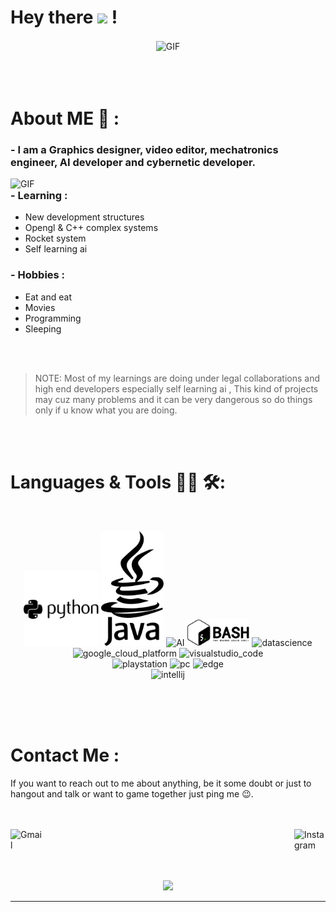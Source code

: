 # Hey there  <a href="https://github.com/avelino"><img src="https://media.giphy.com/media/hvRJCLFzcasrR4ia7z/giphy.gif" width="30"></a> !

<div align="center">
<img hight="300" width="700" alt="GIF" align="center" src="https://gifdb.com/images/featured/funny-anime-wcyq1vkcq6ge5fzc.gif">
</div>

</br>
</br>
</br>


# About ME 💬 :

### - I am a Graphics designer, video editor, mechatronics engineer, AI developer and cybernetic developer.

<img hight="495" width="595" alt="GIF" align="right" src="http://pa1.narvii.com/5725/8f1ad7928cb80caa74330b5b9bdf480c82aadce9_hq.gif">

### - Learning :

- New development structures
- Opengl & C++ complex systems
- Rocket system
- Self learning ai

### - Hobbies : 

- Eat and eat
- Movies
- Programming
- Sleeping

</br>
</br>

> NOTE: Most of my learnings are doing under legal collaborations and high end developers especially  self learning ai , This kind of projects may cuz many problems and it can be very dangerous so do things only if u know what you are doing.

</br>
</br>




# Languages & Tools 👨‍💻 🛠:
</br>

<p align="center">

<!-- For more icons please follow  https://github.com/MikeCodesDotNET/ColoredBadges -->
<img src="https://github.com/Xx-Ashutosh-xX/Xx-Ashutosh-xX/blob/master/assets/icons/python.png" alt="python" width="120" hight="50">
<img src="https://github.com/Xx-Ashutosh-xX/Xx-Ashutosh-xX/blob/master/assets/icons/java.png" alt="java"  width="100" hight="50">
<img src="https://github.com/Xx-Ashutosh-xX/Xx-Ashutosh-xX/blob/master/assets/icons/ai.png" alt="AI" width="90" hight="50">
<img src="https://github.com/Xx-Ashutosh-xX/Xx-Ashutosh-xX/blob/master/assets/icons/bash.png" alt="bash" width="100" hight="50">
<img src="https://github.com/Xx-Ashutosh-xX/Xx-Ashutosh-xX/blob/master/assets/icons/datascience.png" alt="datascience" width="180" hight="50">
</br>
<img src="https://github.com/Xx-Ashutosh-xX/Xx-Ashutosh-xX/blob/master/assets/icons/google_cloud_platform.png" alt="google_cloud_platform" width="270" hight="50">
<img src="https://github.com/Xx-Ashutosh-xX/Xx-Ashutosh-xX/blob/master/assets/icons/visualstudio_code.png" alt="visualstudio_code" width="240" hight="50">
</br>
<img src="https://github.com/Xx-Ashutosh-xX/Xx-Ashutosh-xX/blob/master/assets/icons/playstation@3x.png" alt="playstation" width="150" hight="50">
<img src="https://github.com/Xx-Ashutosh-xX/Xx-Ashutosh-xX/blob/master/assets/icons/aws.png" alt="pc" width="100" hight="50">
<img src="https://github.com/Xx-Ashutosh-xX/Xx-Ashutosh-xX/blob/master/assets/icons/edge.png" alt="edge" width="100" hight="50">
</br>
<img src="https://github.com/Xx-Ashutosh-xX/Xx-Ashutosh-xX/blob/master/assets/icons/intellij.png" alt="intellij" width="150" hight="50">
</p>
</br>
</br>
</br>



# Contact Me :

<p>


If you want to reach out to me about anything, be it some doubt or just to hangout and talk or want to game together just ping me 😉.

</br>
</br>

<a href="mailto:">
 <img align="left" alt="Gmail" width="50" hight="50" src="https://img.icons8.com/?size=100&id=qbiAUnUMOnLp&format=png&color=000000"/>
</a>
<a href="">
  <img align="right" alt="Instagram" width="50" hight="50" src="https://img.icons8.com/?size=100&id=hK7HDtSy9QsB&format=png&color=000000"/>
</br>
</br>
</br>
</br>
 
</a>



<p align="center" >  
  <a href="https://github.com/anuraghazra/github-readme-stats"> 
<img  src="https://github-readme-stats.vercel.app/api?username=blackdooo&&show_icons=true&theme=radical"/>
  </a>
  </p>

*************
